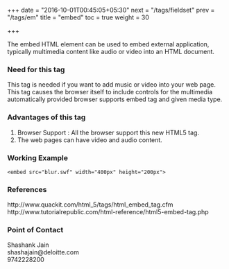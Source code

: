 +++
date = "2016-10-01T00:45:05+05:30"
next = "/tags/fieldset"
prev = "/tags/em"
title = "embed"
toc = true
weight = 30

+++

The embed HTML element can be used to embed external application, typically multimedia content like audio or video into an HTML document.

<h3>Need for this tag</h3>
This tag is needed if you want to add music or video into your web page. This tag causes the browser itself to include controls for the multimedia automatically provided browser supports embed tag and given media type.

<h3>Advantages of this tag</h3>
<ol>
  <li>Browser Support : All the browser support this new HTML5 tag.</li>
  <li>The web pages can have video and audio content.</li>
</ol>

<h3>Working Example</h3>

    <embed src="blur.swf" width="400px" height="200px">

<h3>References</h3>
http://www.quackit.com/html_5/tags/html_embed_tag.cfm
<br>
http://www.tutorialrepublic.com/html-reference/html5-embed-tag.php
<br>
<h3>Point of Contact</h3>
Shashank Jain <br>
shashajain@deloitte.com <br>
9742228200
